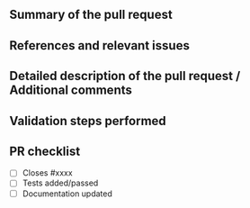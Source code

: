 ## Summary of the pull request

## References and relevant issues

## Detailed description of the pull request / Additional comments

## Validation steps performed

## PR checklist
- [ ] Closes #xxxx
- [ ] Tests added/passed
- [ ] Documentation updated
